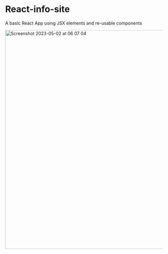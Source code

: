 # React-info-site
A basic React App using JSX elements and re-usable components

<img width="699" alt="Screenshot 2023-05-02 at 06 07 04" src="https://user-images.githubusercontent.com/22836317/235583646-08238e0e-006a-4a66-a9f8-43c2408726a9.png">
